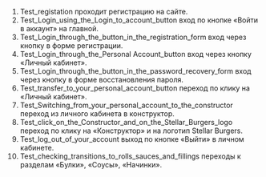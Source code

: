 1. Test_registation проходит регистрацию на сайте.
2. Test_Login_using_the_Login_to_account_button вход по кнопке «Войти в аккаунт» на главной.
3. Test_Login_through_the_button_in_the_registration_form вход через кнопку в форме регистрации.
4. Test_Login_through_the_Personal Account_button вход через кнопку «Личный кабинет».
5. Test_Login_through_the_button_in_the_password_recovery_form вход через кнопку в форме восстановления пароля.
6. Test_transfer_to_your_personal_account_button переход по клику на «Личный кабинет».
7. Test_Switching_from_your_personal_account_to_the_constructor переход из личного кабинета в конструктор.
8. Test_click_on_the_Constructor_and_on_the_Stellar_Burgers_logo переход по клику на «Конструктор» и на логотип Stellar Burgers.
9. Test_log_out_of_your_account выход по кнопке «Выйти» в личном кабинете.
10. Test_checking_transitions_to_rolls_sauces_and_fillings переходы к разделам «Булки», «Соусы», «Начинки».